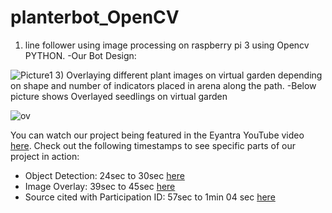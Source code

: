 # planterbot_OpenCV
1) line follower using image processing on raspberry pi 3 using Opencv PYTHON.
  -Our Bot Design: 
  
![Picture1](https://github.com/Swagath18/PlanterBot_OpenCV/assets/115916408/eafccd08-40b2-4300-bc14-c505c86a75af)
3) Overlaying different plant images on virtual garden depending on shape and number of indicators placed in arena along the path.
  -Below picture shows Overlayed seedlings on virtual garden
  
  ![ov](https://github.com/Swagath18/PlanterBot_OpenCV/assets/115916408/ad85ca54-9176-4c88-8704-d8c611d570fb)


You can watch our project being featured in the Eyantra YouTube video [here](https://www.youtube.com/watch?v=G5kA1Q-j_ZU&ab_channel=e-Yantra). Check out the following timestamps to see specific parts of our project in action:
- Object Detection: 24sec to 30sec [here](https://youtu.be/G5kA1Q-j_ZU?t=24)
- Image Overlay: 39sec to 45sec [here](https://youtu.be/G5kA1Q-j_ZU?t=39)
- Source cited with Participation ID: 57sec to 1min 04 sec [here](https://youtu.be/G5kA1Q-j_ZU?t=58)



